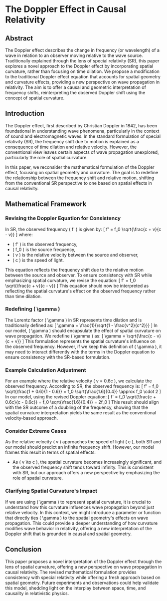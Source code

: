 # The Doppler Effect in Causal Relativity

## Abstract

The Doppler effect describes the change in frequency (or wavelength) of a wave in relation to an observer moving relative to the wave source. Traditionally explained through the lens of special relativity (SR), this paper explores a novel approach to the Doppler effect by incorporating spatial curvature, rather than focusing on time dilation. We propose a modification to the traditional Doppler effect equation that accounts for spatial geometry and curvature effects, providing a new perspective on wave propagation in relativity. The aim is to offer a causal and geometric interpretation of frequency shifts, reinterpreting the observed Doppler shift using the concept of spatial curvature.

## Introduction

The Doppler effect, first described by Christian Doppler in 1842, has been foundational in understanding wave phenomena, particularly in the context of sound and electromagnetic waves. In the standard formulation of special relativity (SR), the frequency shift due to motion is explained as a consequence of time dilation and relative velocity. However, the conventional view leaves certain aspects of wave propagation unexplored, particularly the role of spatial curvature.

In this paper, we reconsider the mathematical formulation of the Doppler effect, focusing on spatial geometry and curvature. The goal is to redefine the relationship between the frequency shift and relative motion, shifting from the conventional SR perspective to one based on spatial effects in causal relativity.

## Mathematical Framework

### Revising the Doppler Equation for Consistency

In SR, the observed frequency \( f' \) is given by:
\[
f' = f_0 \sqrt{\frac{c + v}{c - v}}
\]
where:
- \( f' \) is the observed frequency,
- \( f_0 \) is the source frequency,
- \( v \) is the relative velocity between the source and observer,
- \( c \) is the speed of light.

This equation reflects the frequency shift due to the relative motion between the source and observer. To ensure consistency with SR while emphasizing spatial curvature, we revise the equation:
\[
f' = f_0 \sqrt{\frac{c + v}{c - v}}
\]
This equation should now be interpreted as reflecting the spatial curvature's effect on the observed frequency rather than time dilation.

### Redefining \( \gamma \)

The Lorentz factor \( \gamma \) in SR represents time dilation and is traditionally defined as:
\[
\gamma = \frac{1}{\sqrt{1 - \frac{v^2}{c^2}}}
\]
In our model, \( \gamma \) should encapsulate the effect of spatial curvature on wave propagation. We redefine \( \gamma \) as:
\[
\gamma = \sqrt{\frac{c - v}{c + v}}
\]
This formulation represents the spatial curvature's influence on the observed frequency. However, if we keep this definition of \( \gamma \), it may need to interact differently with the terms in the Doppler equation to ensure consistency with the SR-based formulation.

### Example Calculation Adjustment

For an example where the relative velocity \( v = 0.6c \), we calculate the observed frequency. According to SR, the observed frequency is:
\[
f' = f_0 \sqrt{\frac{1 + 0.6}{1 - 0.6}} = f_0 \sqrt{\frac{1.6}{0.4}} \approx f_0 \cdot 2
\]
In our model, using the revised Doppler equation:
\[
f' = f_0 \sqrt{\frac{c + 0.6c}{c - 0.6c}} = f_0 \sqrt{\frac{1.6}{0.4}} = 2f_0
\]
This result should align with the SR outcome of a doubling of the frequency, showing that the spatial curvature interpretation yields the same result as the conventional velocity-based approach.

### Consider Extreme Cases

As the relative velocity \( v \) approaches the speed of light \( c \), both SR and our model should predict an infinite frequency shift. However, our model frames this result in terms of spatial effects:
- As \( v \to c \), the spatial curvature becomes increasingly significant, and the observed frequency shift tends toward infinity. This is consistent with SR, but our approach offers a new perspective by emphasizing the role of spatial curvature.

### Clarifying Spatial Curvature's Impact

If we are using \( \gamma \) to represent spatial curvature, it is crucial to understand how this curvature influences wave propagation beyond just relative velocity. In this context, we might introduce a parameter or function that directly ties \( \gamma \) to the spatial geometry's effects on wave propagation. This could provide a deeper understanding of how curvature modifies wave behavior in relativity, offering a new interpretation of the Doppler shift that is grounded in causal and spatial geometry.

## Conclusion

This paper proposes a novel interpretation of the Doppler effect through the lens of spatial curvature, offering a new perspective on wave propagation in causal relativity. The revised mathematical formulation provides consistency with special relativity while offering a fresh approach based on spatial geometry. Future experiments and observations could help validate this model, shedding light on the interplay between space, time, and causality in relativistic physics.
